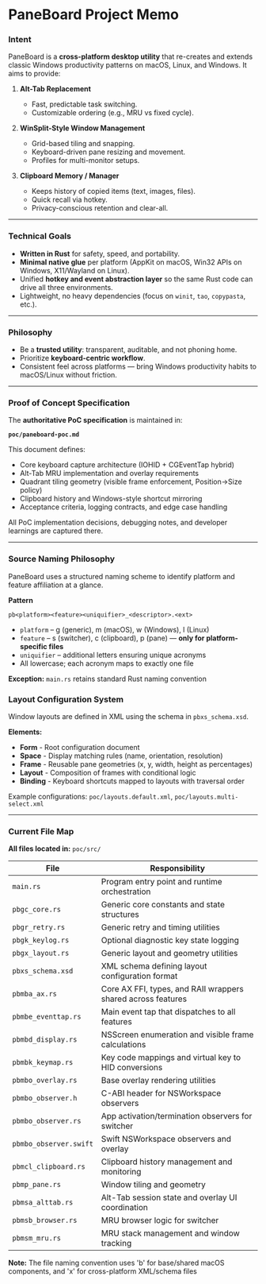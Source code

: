 # PaneBoard Project Memo


### Intent

PaneBoard is a **cross-platform desktop utility** that re-creates and extends classic Windows productivity patterns on macOS, Linux, and Windows. It aims to provide:

1. **Alt-Tab Replacement**

   * Fast, predictable task switching.
   * Customizable ordering (e.g., MRU vs fixed cycle).

2. **WinSplit-Style Window Management**

   * Grid-based tiling and snapping.
   * Keyboard-driven pane resizing and movement.
   * Profiles for multi-monitor setups.

3. **Clipboard Memory / Manager**

   * Keeps history of copied items (text, images, files).
   * Quick recall via hotkey.
   * Privacy-conscious retention and clear-all.

---

### Technical Goals

* **Written in Rust** for safety, speed, and portability.
* **Minimal native glue** per platform (AppKit on macOS, Win32 APIs on Windows, X11/Wayland on Linux).
* Unified **hotkey and event abstraction layer** so the same Rust code can drive all three environments.
* Lightweight, no heavy dependencies (focus on `winit`, `tao`, `copypasta`, etc.).

---

### Philosophy

* Be a **trusted utility**: transparent, auditable, and not phoning home.
* Prioritize **keyboard-centric workflow**.
* Consistent feel across platforms — bring Windows productivity habits to macOS/Linux without friction.

---

### Proof of Concept Specification

The **authoritative PoC specification** is maintained in:

**`poc/paneboard-poc.md`**

This document defines:
* Core keyboard capture architecture (IOHID + CGEventTap hybrid)
* Alt-Tab MRU implementation and overlay requirements
* Quadrant tiling geometry (visible frame enforcement, Position→Size policy)
* Clipboard history and Windows-style shortcut mirroring
* Acceptance criteria, logging contracts, and edge case handling

All PoC implementation decisions, debugging notes, and developer learnings are captured there.

---

### Source Naming Philosophy

PaneBoard uses a structured naming scheme to identify platform and feature affiliation at a glance.

**Pattern**

```
pb<platform><feature><uniquifier>_<descriptor>.<ext>
```
- `platform` – g (generic), m (macOS), w (Windows), l (Linux)
- `feature` – s (switcher), c (clipboard), p (pane) — **only for platform-specific files**
- `uniquifier` – additional letters ensuring unique acronyms
- All lowercase; each acronym maps to exactly one file

**Exception:** `main.rs` retains standard Rust naming convention

### Layout Configuration System

Window layouts are defined in XML using the schema in `pbxs_schema.xsd`.

**Elements:**
* **Form** - Root configuration document
* **Space** - Display matching rules (name, orientation, resolution)
* **Frame** - Reusable pane geometries (x, y, width, height as percentages)
* **Layout** - Composition of frames with conditional logic
* **Binding** - Keyboard shortcuts mapped to layouts with traversal order

Example configurations: `poc/layouts.default.xml`, `poc/layouts.multi-select.xml`

---

### Current File Map

**All files located in:** `poc/src/`

| File | Responsibility |
|------|----------------|
| `main.rs` | Program entry point and runtime orchestration |
| `pbgc_core.rs` | Generic core constants and state structures |
| `pbgr_retry.rs` | Generic retry and timing utilities |
| `pbgk_keylog.rs` | Optional diagnostic key state logging |
| `pbgx_layout.rs` | Generic layout and geometry utilities |
| `pbxs_schema.xsd` | XML schema defining layout configuration format |
| `pbmba_ax.rs` | Core AX FFI, types, and RAII wrappers shared across features |
| `pbmbe_eventtap.rs` | Main event tap that dispatches to all features |
| `pbmbd_display.rs` | NSScreen enumeration and visible frame calculations |
| `pbmbk_keymap.rs` | Key code mappings and virtual key to HID conversions |
| `pbmbo_overlay.rs` | Base overlay rendering utilities |
| `pbmbo_observer.h` | C-ABI header for NSWorkspace observers |
| `pbmbo_observer.rs` | App activation/termination observers for switcher |
| `pbmbo_observer.swift` | Swift NSWorkspace observers and overlay |
| `pbmcl_clipboard.rs` | Clipboard history management and monitoring |
| `pbmp_pane.rs` | Window tiling and geometry |
| `pbmsa_alttab.rs` | Alt-Tab session state and overlay UI coordination |
| `pbmsb_browser.rs` | MRU browser logic for switcher |
| `pbmsm_mru.rs` | MRU stack management and window tracking |

**Note:** The file naming convention uses 'b' for base/shared macOS components, and 'x' for cross-platform XML/schema files